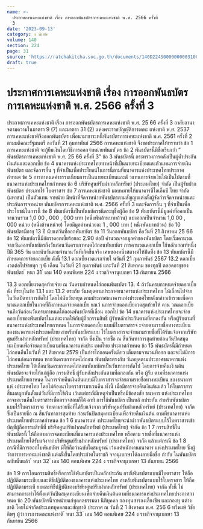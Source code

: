 ```yaml
---
name: >-
  ประกาศการเคหะแห่งชาติ เรื่อง การออกพันธบัตรการเคหะแห่งชาติ พ.ศ. 2566 ครั้งที่
  3
date: '2023-09-13'
category: ง พิเศษ
volume: 140
section: 224
page: 31
source: 'https://ratchakitcha.soc.go.th/documents/140D224S0000000003100.pdf'
draft: true
---
```


# ประกาศการเคหะแห่งชาติ เรื่อง การออกพันธบัตรการเคหะแห่งชาติ พ.ศ. 2566 ครั้งที่ 3

ประกาศการเคหะแห่งชาติ เรื่อง การออกพันธบัตรการเคหะแห่งชาติ พ.ศ. 25 66 ครั้งที่ 3 อาศัยอานาจตามความในมาตรา 9 (7) และมาตรา 31 (2) แห่งพระราชบัญญัติการเคหะ แห่งชาติ พ.ศ. 2537 การเคหะแห่งชาติจึงออกพันธบัตร เพื่อนามาชาระหนี้พันธบัตรการเคหะแห่งชาติ พ.ศ. 2561 ครั้งที่ 2 ตามมติคณะรัฐมนตรี ลงวันที่ 21 กุมภาพันธ์ 2566 การเคหะแห่งชาติ จึงขอประกาศให้ทราบว่า ข้อ 1 การเคหะแห่งชาติ จะกู้ยืมเงินโดยวิธีการออกจำหน่ายพันธบั ตร ข้อ 2 พันธบัตรนี้มีชื่อเรียกว่า “ พันธบัตรการเคหะแห่งชาติ พ.ศ. 25 66 ครั้งที่ 3” ข้อ 3 พันธบัตรนี้ กระทรวงการคลังเป็นผู้ค้ำประกันเงินต้นและดอกเบี้ย ข้อ 4 ธนาคารแห่งประเทศไทยทาหน้าที่เป็นนายทะเบียนและตัวแทนการจ่ายเงินพันธบัตร และจัดการอื่น ๆ ที่จำเป็นเพื่อประโยชน์ในการนี้ตามที่ธนาคารแห่งประเทศไทยประกาศกำหนด ข้อ 5 การกาหนดค่าธรรมเนียมการเป็นนายทะเบียนและตั วแทนการจ่ายเงินให้เป็นไปตามที่ ธนาคารแห่งประเทศไทยกำหนด ข้อ 6 บริษัทศูนย์รับฝากหลักทรัพย์ (ประเทศไทย) จำกัด เป็นผู้รับฝากพันธบัตร ประเภทไร้ ใบตราสาร ข้อ 7 การเคหะแห่งชาติ มอบหมายให้ธนาคารซีไอเอ็มบี ไทย จำกัด (มหาชน) เป็นตัวแทน จาหน่าย มีหน้าที่จัดจาหน่ายพันธบัตรตามสัญญาแต่งตั้งผู้จัดกำรจัดจาหน่ายและประกันการจาหน่าย พันธบัตรการเคหะแห่งชาติ พ.ศ. 2566 ครั้งที่ 3 และจัดการอื่น ๆ ที่จำเป็นเพื่อประโยชน์ในการนี้ ข้อ 8 พันธบัตรนี้เป็นพันธบัตรชนิดระบุชื่อผู้ถือ ข้อ 9 พันธบัตรนี้มีมูลค่าที่ออกเป็นจานวนรวม 1,0 00 , 000 , 000 บาท (หนึ่งพันล้านบาทถ้วน) แบ่งออกเป็นจำนวน 1,0 00 , 000 หน่วย (หนึ่งล้านหน่วย) โดยมีมูลค่าหน่วยละ 1 , 000 บาท ( หนึ่งพันบาทถ้วน) ข้อ 10 พันธบัตรมีอายุ 13 ปี นับแต่วันที่ออกพันธบัตร ข้อ 11 วันออกพันธบัตร คือวันที่ 21 สิงหาคม 25 66 ข้อ 12 พันธบัตรนี้มีอัตราดอกเบี้ยร้อยละ 2.90 ต่อปี คำนวณจากมูลค่าของพันธบัตร โดยเริ่มคานวณจากวันออกพันธบัตรถึงวันก่อนวันครบกาหนดไถ่ถอนพันธบัตร การคานวณดอกเบี้ย ใช้หลักเกณฑ์หนึ่งปีมี 365 วัน และนับวันตามจำนวนวันที่เกิดขึ้นจริง เศษของหนึ่งสตางค์ให้ปัดทิ้ง ข้อ 13 พันธบัตรนี้มีกำหนดการจ่ายดอกเบี้ย ดังนี้ 13.1 ดอกเบี้ยงวดแรกจ่ายใ นวันที่ 21 กุมภาพันธ์ 2567 13.2 ดอกเบี้ยงวดต่อไปจ่ายทุก ๆ 6 เดือน ในวันที่ 21 กุมภาพันธ์ และวันที่ 21 สิงหาคม ของทุกปี ตลอดอายุของพันธบัตร ้ หนา 31 ่ เลม 140 ตอนพิเศษ 224 ง ราชกิจจานุเบกษา 13 กันยายน 2566

13.3 ดอกเบี้ยงวดสุดท้ายจ่าย ณ วันครบกำหนดไถ่ถอนพันธบัตร 13. 4 ถ้าวันครบกาหนดจ่ายดอกเบี้ยดัง ที่ระบุในข้อ 13.1 และ 13.2 ตรงกับ วันหยุดตามประกาศธนาคารแห่งประเทศไทย ให้เลื่อนไปจ่ายในวันเปิดทาการถัดไป โดยไม่นับวันหยุด ตามประกาศธนาคารแห่งประเทศไทยดังกล่าวเข้ารวมเพื่อคานวณดอกเบี้ยในงวดที่ถึงกาหนดจ่ายดอกเบี้ย ยกเว้ นการจ่ายดอกเบี้ยงวดสุดท้ายให้ คาน วณดอกเบี้ยจนถึงวันก่อนวันครบกาหนดไถ่ถอนพันธบัตรที่เลื่อน ออกไป ข้อ 14 ธนาคารแห่งประเทศไทยจะจ่ายดอกเบี้ยของพันธบัตรในแต่ละงวดให้กับผู้ถือกรรมสิทธิ์ ผู้รับหลักประกันตามที่ตกลงกัน หรือผู้รับตามที่ธนาคารแห่งประเทศไทยกาหนด ในการจ่ายดอกเบี้ย แบบมีใบตราสารจ ะจ่ายตามรายชื่อทางทะเบียนของธนาคารแห่งประเทศไทย สาหรับพันธบัตรแบบ ไร้ใบตราสารจะจ่ายตามรายชื่อที่ได้รับแจ้งจากบริษัทศูนย์รับฝากหลักทรัพย์ (ประเทศไทย) จากัด ซึ่งเป็น รายชื่อ ณ สิ้นวันทาการสุดท้ายก่อนวันปิดสมุดทะเบียนเพื่อจ่ายดอกเบี้ยตามที่ธนาคารแห่งประ เทศไทย ประกาศกำหนด ข้อ 15 พันธบัตรนี้มีกำหนดไถ่ถอนคืนในวันที่ 21 สิงหาคม 2579 เป็นกำรไถ่ถอนครั้งเดียว เต็มตามจานวนที่ออก และจะไม่มีการไถ่ถอนก่อนกาหนด หากวันครบกาหนดไถ่ถอน พันธบัตรตรงกับ วันหยุดตามประกาศธนาคารแห่งประเทศไทย ให้เลื่อนวันครบกาหนดไถ่ถอนพันธบัตรเป็นวันทาการถัดไป โดยการจ่ายคืนเงิ นต้นพันธบัตรจะจ่ายให้แก่ผู้ถือ กรรมสิทธิ์ ผู้รับหลักประกันตามที่ตกลงกัน หรือ ผู้รับ ตามที่ธนาคารแห่งประเทศไทยกาหนด ในการจ่ายคืนเงินต้นแบบมีใบตราสารจะจ่ายตามรายชื่อทางทะเบียน ของธนาคาร แห่ งประเทศไทย โดยไม่ต้องนาใบตราสารมาเวนคืน ทั้งนี้ เมื่อมีการจ่ายคืนเงินต้นแล้ว ให้ใบตราสารสิ้นผลผูกพันตั้งแต่วันที่มีการใช้เงิน เว้นแต่กรณีมีเหตุจำเป็นหรือมีข้อสงสัย ธนาคาร แห่งประเทศไทยอาจขอเวนคืนใบตราสารเพื่อตรวจสอบก็ได้ อาทิ การใช้พันธบัตร เป็นหลั กประกัน สำหรับพันธบัตรแบบไร้ใบตราสารจะ จ่ายตามรายชื่อที่ได้รับแจ้งจาก บริษัทศูนย์รับฝากหลักทรัพย์ (ประเทศไทย) จากัด ซึ่งเป็นรายชื่อ ณ สิ้นวันทาการสุดท้าย ก่อนวันปิดสมุดทะเบียนเพื่อจ่ายคืนเงินต้น ตามที่ธนาคารแห่งประเทศไทยประกาศกำหนด ข้อ 1 6 ธนาคารแห่ งประเทศไทยจะนำฝากพันธบัตรแบบไร้ใบตราสารเข้าบัญชีผู้ถือกรรมสิทธิ์ที่ บริษัทศูนย์รับฝากหลักทรัพย์ (ประเทศไทย) จำกัด ข้อ 1 7 กรรมสิทธิ์ในพันธบัตรนี้ ให้ถือตามการจดทะเบียนที่ธนาคารแห่งประเทศไทย หรือตาม รายชื่อที่ธนาคารแห่งประเทศไทยได้รับแจ้งจากบริษัทศูนย์รับฝากหลักทรัพย์ (ประเทศไทย) จากัด แล้วแต่กรณี ข้อ 1 8 กรณีที่มีการออกใบพันธบัตร มิให้ถือว่าฉบับใดสมบูรณ์ เว้นแต่พนักงานธนาคาร แห่งประเทศไทย ซึ่งผู้ว่าการการเคหะแห่งชาติ แต่งตั้งขึ้นโดยประกำศในราชกิ จจานุเบกษาได้ลงลายมือชื่อ กำกับ ในพันธบัตรฉบับนั้นแล้ว ้ หนา 32 ่ เลม 140 ตอนพิเศษ 224 ง ราชกิจจานุเบกษา 13 กันยายน 2566

ข้อ 1 9 การโอนกรรมสิทธิ์หรือการใช้พันธบัตรเป็นหลักประกัน กรณีพันธบัตรแบบมีใบตราสาร ให้ถือปฏิบัติตามระเบียบและพิธีปฏิบัติของธนาคารแห่งประเทศไทย สาหรับพันธบัตรแบบไร้ใบตราสาร ให้ถือปฏิบัติตามระเบี ยบและพิธีปฏิบัติของบริษัทศูนย์รับฝากหลักทรัพย์ (ประเทศไทย) จากัด ทั้งนี้ ไม่สามารถกระทำได้ตั้งแต่วันปิดสมุดทะเบียนเพื่อจ่ายคืนเงินต้นตามที่ธนาคารแห่งประเทศไทยประกาศกาหนด ข้อ 20 พันธบัตรนี้จาหน่ายแก่บุคคลธรรมดา นิติบุคคล กองทุนสารองเลี้ยงชีพ และกองทุ นต่างชาติ โดยไม่จำกัดประเภทบุคคลและสัญชาติ ประกาศ ณ วันที่ 2 1 สิงหาคม พ.ศ. 256 6 ทวีพงษ์ วิชัยดิษฐ ผู้ว่าการการเคหะแห่งชาติ ้ หนา 33 ่ เลม 140 ตอนพิเศษ 224 ง ราชกิจจานุเบกษา 13 กันยายน 2566
